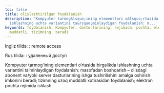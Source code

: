 ```yaml
---
toc: false
title: olislashtirilgan foydalanish
description: 'Kompyuter tarmog&lsquo;ining elementlari o&lsquo;rtasida birgalikda
  ishlashning uchta variantini ta&rsquo;minlaydigan foydalanish: m...'
keywords: foydalanish, Kompyuter, dasturlarining, rejimida, pochta, elektron, xotirasidan,
  muddatli, tizimning, beradi
---
```


Ingliz tilida:
:   remote access

Rus tilida:
:   удаленный доступ

Kompyuter tarmog‘ining elementlari o‘rtasida birgalikda ishlashning uchta variantini ta’minlaydigan foydalanish: masofadan boshqarish – olisdagi abonent va/yoki server dasturlarining ishga tushirilishini amalga oshirish imkonini beradi; tizimning uzoq muddatli xotirasidan foydalanish; elektron pochta rejimida ishlash.